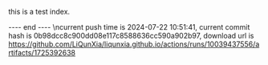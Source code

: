 this is a  test index.

---- end ----
\ncurrent push time is 2024-07-22 10:51:41, current commit hash is 0b98dcc8c900dd08e117c8588636cc590a902b97, download url is https://github.com/LiQunXia/liqunxia.github.io/actions/runs/10039437556/artifacts/1725392638
